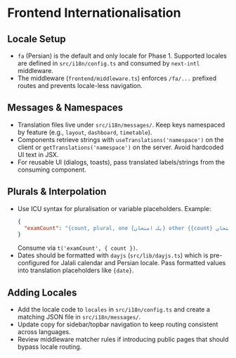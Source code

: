 # Frontend Internationalisation

## Locale Setup



- `fa` (Persian) is the default and only locale for Phase 1. Supported locales are defined in `src/i18n/config.ts` and consumed by `next-intl` middleware.
- The middleware (`frontend/middleware.ts`) enforces `/fa/...` prefixed routes and prevents locale-less navigation.

## Messages & Namespaces



- Translation files live under `src/i18n/messages/`. Keep keys namespaced by feature (e.g., `layout`, `dashboard`, `timetable`).
- Components retrieve strings with `useTranslations('namespace')` on the client or `getTranslations('namespace')` on the server. Avoid hardcoded UI text in JSX.
- For reusable UI (dialogs, toasts), pass translated labels/strings from the consuming component.

## Plurals & Interpolation



- Use ICU syntax for pluralisation or variable placeholders. Example:
  ```json
  {
    "examCount": "{count, plural, one {یک امتحان} other {{count} امتحان}}"
  }
  ```
  Consume via `t('examCount', { count })`.
- Dates should be formatted with `dayjs` (`src/lib/dayjs.ts`) which is pre-configured for Jalali calendar and Persian locale. Pass formatted values into translation placeholders like `{date}`.

## Adding Locales



- Add the locale code to `locales` in `src/i18n/config.ts` and create a matching JSON file in `src/i18n/messages/`.
- Update copy for sidebar/topbar navigation to keep routing consistent across languages.
- Review middleware matcher rules if introducing public pages that should bypass locale routing.

